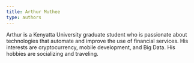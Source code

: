 ```yaml
---
title: Arthur Muthee
type: authors
---
```

Arthur is a Kenyatta University graduate student who is passionate about technologies that automate and improve the use of financial services. His interests are cryptocurrency, mobile development, and Big Data. His hobbies are socializing and traveling.